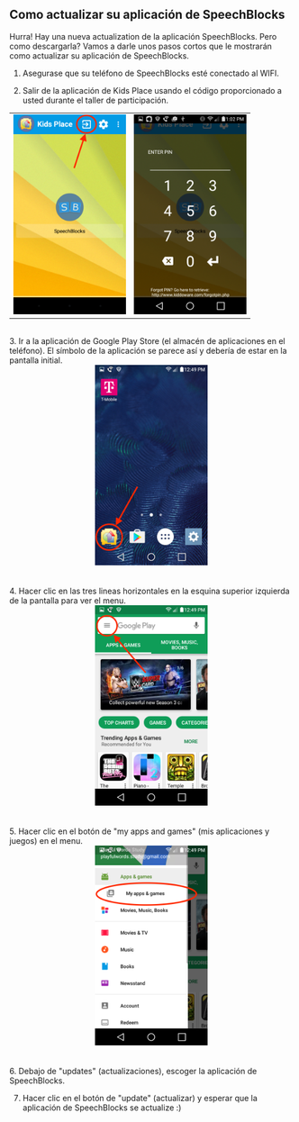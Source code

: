 ## Como actualizar su aplicación de SpeechBlocks

Hurra! Hay una nueva actualization de la aplicación SpeechBlocks. Pero como descargarla? Vamos a darle unos pasos cortos que le mostrarán como actualizar su aplicación de SpeechBlocks.

1. Asegurase que su teléfono de SpeechBlocks esté conectado al WIFI.

2. Salir de la aplicación de Kids Place usando el código proporcionado a usted durante el taller de participación. 

<table style="border: 0px;">
	<tr>
		<td>
			<center><img src="/images/play-store-update/kids-place.png" width="200"></center>
		</td>
		<td>
			<center><img src="/images/play-store-update/exit-kids-place.png" width="200"></center>
		</td>
	</tr>
</table>
<br>
3. Ir a la aplicación de Google Play Store (el almacén de aplicaciones en el teléfono). El símbolo de la aplicación se parece así y debería de estar en la pantalla initial. 

<center><img src="/images/play-store-update/home-screen.png" width="200"></center>
<br><br>
4. Hacer clic en las tres lineas horizontales en la esquina superior izquierda de la pantalla para ver el menu.

<center><img src="/images/play-store-update/play-store.png" width="200"></center>
<br><br>
5. Hacer clic en el botón de "my apps and games" (mis aplicaciones y juegos) en el menu.

<center><img src="/images/play-store-update/play-store-sidebar.png" width="200"></center>
<br><br>
6. Debajo de "updates" (actualizaciones), escoger la aplicación de SpeechBlocks.

7. Hacer clic en el botón de "update" (actualizar) y esperar que la aplicación de SpeechBlocks se actualize :)

